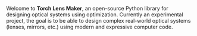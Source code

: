 Welcome to **Torch Lens Maker**, an open-source Python library for designing
optical systems using optimization. Currently an experimental project, the goal
is to be able to design complex real-world optical systems (lenses, mirrors,
etc.) using modern and expressive computer code.
